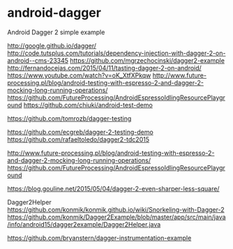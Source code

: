 # android-dagger
Android Dagger 2 simple example


http://google.github.io/dagger/
http://code.tutsplus.com/tutorials/dependency-injection-with-dagger-2-on-android--cms-23345
https://github.com/mgrzechocinski/dagger2-example
http://fernandocejas.com/2015/04/11/tasting-dagger-2-on-android/
https://www.youtube.com/watch?v=oK_XtfXPkqw
http://www.future-processing.pl/blog/android-testing-with-espresso-2-and-dagger-2-mocking-long-running-operations/
https://github.com/FutureProcessing/AndroidEspressoIdlingResourcePlayground
https://github.com/chiuki/android-test-demo

https://github.com/tomrozb/dagger-testing

https://github.com/ecgreb/dagger-2-testing-demo
https://github.com/rafaeltoledo/dagger2-tdc2015

http://www.future-processing.pl/blog/android-testing-with-espresso-2-and-dagger-2-mocking-long-running-operations/
https://github.com/FutureProcessing/AndroidEspressoIdlingResourcePlayground

https://blog.gouline.net/2015/05/04/dagger-2-even-sharper-less-square/

Dagger2Helper
https://github.com/konmik/konmik.github.io/wiki/Snorkeling-with-Dagger-2
https://github.com/konmik/Dagger2Example/blob/master/app/src/main/java/info/android15/dagger2example/Dagger2Helper.java

https://github.com/bryanstern/dagger-instrumentation-example